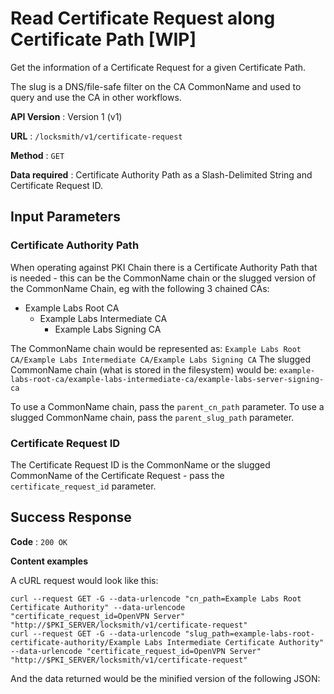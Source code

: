 # Read Certificate Request along Certificate Path [WIP]

Get the information of a Certificate Request for a given Certificate Path.

The slug is a DNS/file-safe filter on the CA CommonName and used to query and use the CA in other workflows.

**API Version** : Version 1 (v1)

**URL** : `/locksmith/v1/certificate-request`

**Method** : `GET`

**Data required** : Certificate Authority Path as a Slash-Delimited String and Certificate Request ID.

## Input Parameters

### Certificate Authority Path

When operating against PKI Chain there is a Certificate Authority Path that is needed - this can be the CommonName chain or the slugged version of the CommonName Chain, eg with the following 3 chained CAs:

- Example Labs Root CA
  - Example Labs Intermediate CA
    - Example Labs Signing CA

The CommonName chain would be represented as: `Example Labs Root CA/Example Labs Intermediate CA/Example Labs Signing CA`
The slugged CommonName chain (what is stored in the filesystem) would be: `example-labs-root-ca/example-labs-intermediate-ca/example-labs-server-signing-ca`

To use a CommonName chain, pass the `parent_cn_path` parameter.
To use a slugged CommonName chain, pass the `parent_slug_path` parameter.

### Certificate Request ID

The Certificate Request ID is the CommonName or the slugged CommonName of the Certificate Request - pass the `certificate_request_id` parameter.

## Success Response

**Code** : `200 OK`

**Content examples**

A cURL request would look like this:

```
curl --request GET -G --data-urlencode "cn_path=Example Labs Root Certificate Authority" --data-urlencode "certificate_request_id=OpenVPN Server" "http://$PKI_SERVER/locksmith/v1/certificate-request"
curl --request GET -G --data-urlencode "slug_path=example-labs-root-certificate-authority/Example Labs Intermediate Certificate Authority" --data-urlencode "certificate_request_id=OpenVPN Server" "http://$PKI_SERVER/locksmith/v1/certificate-request"
```

And the data returned would be the minified version of the following JSON:

```json

```